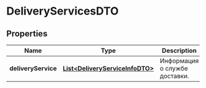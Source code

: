

# DeliveryServicesDTO

## Properties

Name | Type | Description | Notes
------------ | ------------- | ------------- | -------------
**deliveryService** | [**List&lt;DeliveryServiceInfoDTO&gt;**](DeliveryServiceInfoDTO.md) | Информация о службе доставки. | 




